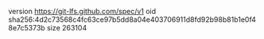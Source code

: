 version https://git-lfs.github.com/spec/v1
oid sha256:4d2c73568c4fc63ce97b5dd8a04e403706911d8fd92b98b81b1e0f48e7c5373b
size 263104
